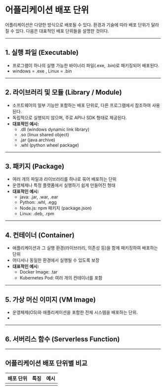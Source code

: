 # 어플리케이션 배포 단위
어플리케이션은 다양한 방식으로 배포될 수 있다.
환경과 기술에 따라 배포 단위가 달라질 수 있다.
다음은 대표적인 배포 단위들을 설명한 것이다.

---
## 1. 실행 파일 (Executable)
- 프로그램이 하나의 실행 가능한 바이너리 파일(.exe, .bin)로 패키징되어 배포된다.
- windows = .exe , Linux = .bin
---
## 2. 라이브러리 및 모듈 (Library / Module)
- 소프트웨어의 일부 기능만 포함하는 배포 단위로, 다른 프로그램에서 참조하여 사용된다.
- 독립적으로 실행되지 않으며, 주로 API나 SDK 형태로 제공된다.
- **대표적인 예시:**
    - .dll (windows dynamic link library)
    - .so (linux shared object)
    - .jar (java archive)
    - .whl (python wheel package)
---
## 3. 패키지 (Package)
- 여러 개의 파일과 라이브러리를 하나로 묶어 배포하는 단위
- 운영체제나 특정 플랫폼에서 실행하기 쉽게 만들어진 형태
- **대표적인 예시:**
    - java: .jar, .war, .ear
    - Python: .whl, .egg
    - Node.js: npm 패키지 (package.json)
    - Linux: .deb, .rpm
---
## 4. 컨테이너 (Container)
- 애플리케이션과 그 실행 환경(라이브러리, 의존성 등)을 함께 패키징하여 배포하는 단위
- 어디서나 동일한 환경에서 실행될 수 있도록 보장
- **대표적인 예시:**
    - Docker Image: .tar
    - Kubernetes Pod: 여러 개의 컨테이너를 포함
---
## 5. 가상 머신 이미지 (VM Image)
- 운영체제(OS)와 애플리케이션을 포함한 전체 시스템을 배포하는 단위.
- 
---
## 6. 서버리스 함수 (Serverless Function)

---
## 어플리케이션 배포 단위별 비교
| 배포 단위 | 특징  | 예시  |
| :---- | --- | --- |
|       |     |     |